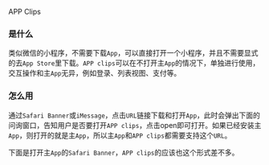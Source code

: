 APP Clips

### 是什么

类似微信的小程序，不需要下载`App`，可以直接打开一个小程序，并且不需要显式的去`App Store`里下载。`APP clips`可以在不打开主`App`的情况下，单独进行使用，交互操作和主`App`无异，例如登录、列表视图、支付等。

### 怎么用

通过`Safari Banner`或`iMessage`，点击`URL`链接下载和打开`App`，此时会弹出下面的问询窗口，告知用户是否要打开`APP clips`，点击open即可打开。如果已经安装主`App`，则打开的就是主`App`，所以主`App`和`APP clips`都需要支持这个`URL`。

下面是打开主`App`的`Safari Banner`，`APP clips`的应该也这个形式差不多。 

